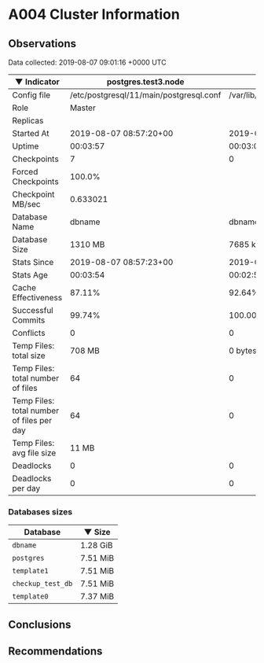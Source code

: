 # A004 Cluster Information #

## Observations ##
Data collected: 2019-08-07 09:01:16 +0000 UTC  

|&#9660;&nbsp;Indicator | postgres.test3.node | postgres.test1.node | postgres.test2.node |
|--------|-------|-------- |-------- |
|Config file |/etc/postgresql/11/main/postgresql.conf|/var/lib/postgresql/11/data1/postgresql.conf|/var/lib/postgresql/11/data2/postgresql.conf|
|Role |Master|<no value>|<no value>|
|Replicas ||<no value>|<no value>|
|Started At |2019-08-07&nbsp;08:57:20+00|2019-08-07 08:57:27+00|2019-08-07 08:57:31+00|
|Uptime |00:03:57|00:03:03|00:03:18|
|Checkpoints |7|0|0|
|Forced Checkpoints |100.0%|<no value>|<no value>|
|Checkpoint MB/sec |0.633021|<no value>|<no value>|
|Database Name |dbname|dbname|dbname|
|Database Size |1310&nbsp;MB|7685 kB|7709 kB|
|Stats Since |2019-08-07&nbsp;08:57:23+00|2019-08-07 08:57:37+00|2019-08-07 08:57:37+00|
|Stats Age |00:03:54|00:02:53|00:03:12|
|Cache Effectiveness |87.11%|92.64%|92.64%|
|Successful Commits |99.74%|100.00%|100.00%|
|Conflicts |0|0|0|
|Temp Files: total size |708&nbsp;MB|0 bytes|0 bytes|
|Temp Files: total number of files |64|0|0|
|Temp Files: total number of files per day |64|0|0|
|Temp Files: avg file size |11&nbsp;MB|<no value>|<no value>|
|Deadlocks |0|0|0|
|Deadlocks per day |0|0|0|


### Databases sizes ###

| Database | &#9660;&nbsp;Size |
|----------|--------|
| `dbname` | 1.28&nbsp;GiB |
| `postgres` | 7.51&nbsp;MiB |
| `template1` | 7.51&nbsp;MiB |
| `checkup_test_db` | 7.51&nbsp;MiB |
| `template0` | 7.37&nbsp;MiB |


## Conclusions ##


## Recommendations ##

